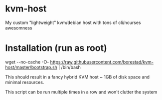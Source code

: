 # kvm-host
My custom "lightweight" kvm/debian host with tons of cli/ncurses awesomness

# Installation (run as root)
wget --no-cache -O- https://raw.githubusercontent.com/borestad/kvm-host/master/bootstrap.sh | /bin/bash

This should result in a fancy hybrid KVM host ~ 1GB of disk space and minimal resources.

This script can be run multiple times in a row and won't clutter the system
